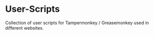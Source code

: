 # User-Scripts
Collection of user scripts for Tampermonkey / Greasemonkey used in different websites.
